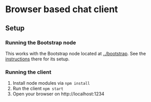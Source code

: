 # Browser based chat client

## Setup

### Running the Bootstrap node
This works with the Bootstrap node located at [../bootstrap](../bootstrap).
See the [instructions](../bootstrap/README.md) there for its setup.

### Running the client
1. Install node modules via `npm install`
2. Run the client `npm start`
3. Open your browser on http://localhost:1234

